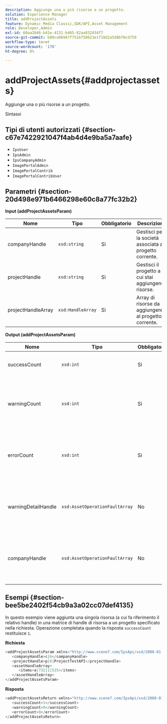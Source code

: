```yaml
---
description: Aggiunge una o più risorse a un progetto.
solution: Experience Manager
title: addProjectAssets
feature: Dynamic Media Classic,SDK/API,Asset Management
role: Developer,Admin
exl-id: 60aa2846-b41e-4131-b465-82aa832434f7
source-git-commit: b89ca96947f751b750623e1f18d2a5d86f0cd759
workflow-type: tm+mt
source-wordcount: '178'
ht-degree: 8%

---
```


# addProjectAssets{#addprojectassets}

Aggiunge una o più risorse a un progetto.

Sintassi

## Tipi di utenti autorizzati {#section-c67e7422921047f4ab4d4e9ba5a7aafe}

* `IpsUser`
* `IpsAdmin`
* `IpsCompanyAdmin`
* `ImagePortalAdmin`
* `ImagePortalContrib`
* `ImagePortalContribUser`

## Parametri {#section-20d498e971b6466298e60c8a77fc32b2}

**Input (addProjectAssetsParam)**

| Nome | Tipo | Obbligatorio | Descrizione |
|---|---|---|---|
| companyHandle | `xsd:string` | Sì | Gestisci per la società associata al progetto corrente. |
| projectHandle | `xsd:string` | Sì | Gestisci il progetto a cui stai aggiungendo risorse. |
| projectHandleArray | `xsd:HandleArray` | Sì | Array di risorse da aggiungere al progetto corrente. |

**Output (addProjectAssetsParam)**

| Nome | Tipo | Obbligatorio | Descrizione |
|---|---|---|---|
| successCount | `xsd:int` | Sì | Numero di risorse aggiunte correttamente. |
| warningCount | `xsd:int` | Sì | Il numero di avvisi generati quando l’operazione ha tentato di aggiungere risorse a un progetto. |
| errorCount | `xsd:int` | Sì | Il numero di errori generati quando l’operazione ha tentato di aggiungere risorse a un progetto. |
| warningDetailHandle | `xsd:AssetOperationFaultArray` | No | Matrice di avvisi generati dalle risorse quando l’operazione ha tentato di aggiungerle a un progetto. |
| companyHandle | `xsd:AssetOperationFaultArray` | No | Array di errori generati dalle risorse quando l’operazione ha tentato di aggiungerli a un progetto. |

## Esempi {#section-bee5be2402f54cb9a3a02cc07def4135}

In questo esempio viene aggiunta una singola risorsa (a cui fa riferimento il relativo handle) in una matrice di handle di risorsa a un progetto specificato nella richiesta. Operazione completata quando la risposta `successCount` restituisce `1`.

**Richiesta**

```java {.line-numbers}
<addProjectAssetsParam xmlns="http://www.scene7.com/IpsApi/xsd/2008-01-15">
   <companyHandle>c|6</companyHandle>
   <projectHandle>p|6|ProjectTestAPI</projectHandle>
   <assetHandleArray>
      <items>a|732|1|535</items>
   </assetHandleArray>
</addProjectAssetsParam>
```

**Risposta**

```java {.line-numbers}
<addProjectAssetsReturn xmlns="http://www.scene7.com/IpsApi/xsd/2008-01-15">
   <successCount>1</successCount>
   <warningCount>0</warningCount>
   <errorCount>0</errorCount>
</addProjectAssetsReturn>
```
